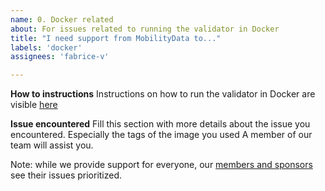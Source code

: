 ```yaml
---
name: 0. Docker related
about: For issues related to running the validator in Docker
title: "I need support from MobilityData to..."
labels: 'docker'
assignees: 'fabrice-v'

---
```


**How to instructions**
Instructions on how to run the validator in Docker are visible [here](https://github.com/MobilityData/gtfs-validator/blob/master/README.md#via-docker-image)

**Issue encountered**
Fill this section with more details about the issue you encountered. Especially the tags of the image you used 
A member of our team will assist you.

Note: while we provide support for everyone, our [members and sponsors](https://mobilitydata.org/members/) see their issues prioritized.
